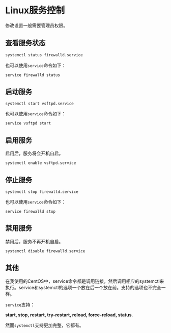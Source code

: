 # Linux服务控制

修改设置一般需要管理员权限。

## 查看服务状态

``` bash
systemctl status firewalld.service
```

也可以使用`service`命令如下：

``` shell
service firewalld status
```

## 启动服务

``` shell
systemctl start vsftpd.service
```

也可以使用`service`命令如下：

``` shell
service vsftpd start
```

## 启用服务

启用后，服务将会开机自启。

``` shell
systemctl enable vsftpd.service
```

## 停止服务

``` shell
systemctl stop firewalld.service
```

也可以使用`service`命令如下：

``` shell
service firewalld stop
```

## 禁用服务

禁用后，服务不再开机自启。

``` shell
systemctl disable firewalld.service
```

## 其他

在我使用的CentOS中，service命令都是调用链接，然后调用相应的systemctl来执行。service和systemctl的选项一个放在后一个放在前。支持的选项也不完全一样。

`service`支持：

**start, stop, restart, try-restart, reload, force-reload, status**.

然而`systemctl`支持更加完整，它都有。
